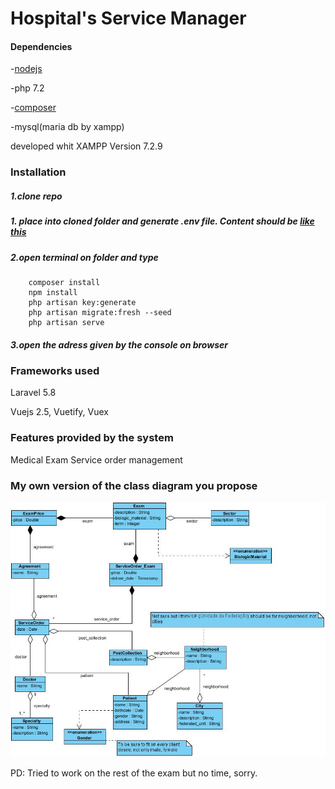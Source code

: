 # Hospital's Service Manager

#### Dependencies
 
    
-[nodejs](https://nodejs.org/dist/v10.16.0/node-v10.16.0-x64.msi)

-php 7.2

-[composer ](https://getcomposer.org/Composer-Setup.exe)

-mysql(maria db by xampp)
    
developed whit XAMPP Version 7.2.9
    
### Installation

##### 1.clone repo


##### 1. place into cloned folder and generate .env file. Content should be [like this](https://github.com/laravel/laravel/blob/master/.env.example)


##### 2.open terminal on folder and type
 
        composer install
        npm install
        php artisan key:generate
        php artisan migrate:fresh --seed
        php artisan serve

##### 3.open the adress given by the console on browser
        
### Frameworks used

Laravel 5.8

Vuejs 2.5, Vuetify, Vuex

### Features provided by the system

Medical Exam Service order management

  
### My own version of the class diagram you propose

![my custom diagram](https://github.com/michafrometa/Shift/blob/master/public/img/class_diagram.jpg)

PD: Tried to work on the rest of the exam but no time, sorry.